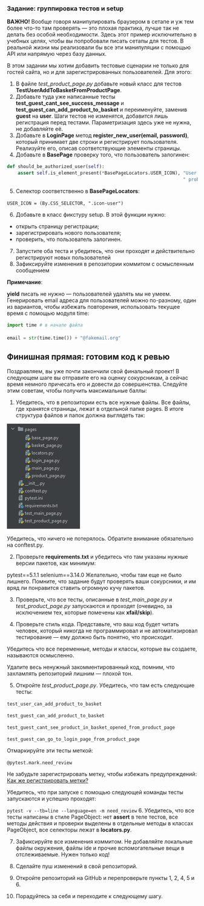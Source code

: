### Задание: группировка тестов и setup
**ВАЖНО!** Вообще говоря манипулировать браузером в сетапе и уж тем более что-то там проверять — это плохая практика, лучше так не делать без особой необходимости. Здесь этот пример исключительно в учебных целях, чтобы вы попробовали писать сетапы для тестов. В реальной жизни мы реализовали бы все эти манипуляции с помощью API или напрямую через базу данных.

В этом задании мы хотим добавить тестовые сценарии не только для гостей сайта, но и для зарегистрированных пользователей. Для этого:

1. В файле *test_product_page.py* добавьте новый класс для тестов **TestUserAddToBasketFromProductPage**.
2. Добавьте туда уже написанные тесты **test_guest_cant_see_success_message** и **test_guest_can_add_product_to_basket** и переименуйте, заменив **guest** на **user**. Шаги тестов не изменятся, добавится лишь регистрация перед тестами. Параметризация здесь уже не нужна, не добавляйте её. 
3. Добавьте в **LoginPage** метод **register_new_user(email, password)**, который принимает две строки и регистрирует пользователя. Реализуйте его, описав соответствующие элементы страницы.
4. Добавьте в **BasePage** проверку того, что пользователь залогинен:
```python
def should_be_authorized_user(self):
    assert self.is_element_present(*BasePageLocators.USER_ICON), "User icon is not presented," \
                                                                 " probably unauthorised user"
```
5. Селектор соответственно в **BasePageLocators**:

```USER_ICON = (By.CSS_SELECTOR, ".icon-user")```

6. Добавьте в класс фикстуру setup. В этой функции нужно:
- открыть страницу регистрации;
- зарегистрировать нового пользователя;
- проверить, что пользователь залогинен.
7. Запустите оба теста и убедитесь, что они проходят и действительно регистрируют новых пользователей
8. Зафиксируйте изменения в репозитории коммитом с осмысленным сообщением 

**Примечание**: 

**yield** писать не нужно — пользователей удалять мы не умеем. Генерировать email адреса для пользователей можно по-разному, один из вариантов, чтобы избежать повторения, использовать текущее время с помощью модуля time:
```python
import time # в начале файла

email = str(time.time()) + "@fakemail.org"
```






## Финишная прямая: готовим код к ревью
Поздравляем, вы уже почти закончили свой финальный проект! В следующем шаге вы отправите его на оценку сокурсникам, а сейчас время немного причесать его и довести до совершенства. Следуйте этим советам, чтобы получить максимальные  баллы:

1. Убедитесь, что в репозитории есть все нужные файлы. Все файлы, где хранятся страницы, лежат в отдельной папке pages. В итоге структура файлов и папок должна выглядеть так:

![img_2.png](img_2.png)

Убедитесь, что ничего не потерялось. Обратите внимание обязательно на conftest.py. 

2. Проверьте **requirements.txt** и убедитесь что там указаны нужные версии пакетов, как минимум: 

pytest==5.1.1
selenium==3.14.0
Желательно, чтобы там еще не было лишнего. Помните, что задание будут проверять ваши сокурсники, и им вряд ли понравится ставить огромную кучу пакетов. 

3. Проверьте, что все тесты, описанные в *test_main_page.py* и *test_product_page.py* запускаются и проходят (очевидно, за исключением тех, которые помечены как **xfail/skip**). 

4. Проверьте стиль кода. Представьте, что ваш код будет читать человек, который никогда не программировал и не автоматизировал тестирование — ему должно быть понятно, что происходит. 

Убедитесь что все переменные, методы и классы, которые вы создаете, называются осмысленно. 

Удалите весь ненужный закомментированный код, помним, что захламлять репозиторий лишним — плохой тон. 

5. Откройте *test_product_page.py*. Убедитесь, что там есть следующие тесты: 

```test_user_can_add_product_to_basket```

```test_guest_can_add_product_to_basket```

```test_guest_cant_see_product_in_basket_opened_from_product_page```

```test_guest_can_go_to_login_page_from_product_page```

Отмаркируйте эти тесты меткой:

```@pytest.mark.need_review```

Не забудьте зарегистрировать метку, чтобы избежать предупреждений: [Как же регистрировать метки?][111]

[111]: https://stepik.org/lesson/236918/step/2?unit=209305

Убедитесь, что при запуске с помощью следующей команды тесты запускаются и успешно проходят: 

```pytest -v --tb=line --language=en -m need_review```
6. Убедитесь, что все тесты написаны в стиле PageObject: нет **assert** в теле тестов, все методы действия и проверки выделены в отдельные методы в классах PageObject, все селекторы лежат в **locators.py**.

7. Зафиксируйте все изменения коммитом. Не добавляйте локальные файлы окружения, файлы ide и прочие вспомогательные вещи в отслеживаемые. Нужен только код!

8. Сделайте пуш изменений в свой репозиторий.

9. Откройте репозиторий на GitHub и перепроверьте пункты 1, 2, 4, 5 и 6.

10. Порадуйтесь за себя и переходите к следующему шагу.